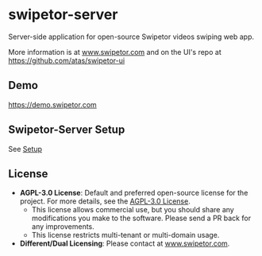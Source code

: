 # swipetor-server

Server-side application for open-source Swipetor videos swiping web app.

More information is at www.swipetor.com and on the UI's repo at https://github.com/atas/swipetor-ui

## Demo
https://demo.swipetor.com

## Swipetor-Server Setup
See [Setup](docs/setup.md)

## License

- **AGPL-3.0 License**: Default and preferred open-source license for the project. For more details, see
  the [AGPL-3.0 License](LICENSE).
  - This license allows commercial use, but you should share any modifications you make to the software. Please send a
    PR back for any improvements.
  - This license restricts multi-tenant or multi-domain usage.
- **Different/Dual Licensing**: Please contact at www.swipetor.com.